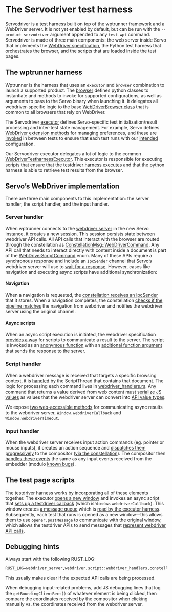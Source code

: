 # The Servodriver test harness

Servodriver is a test harness built on top of the wptrunner framework and a WebDriver server.
It is not yet enabled by default, but can be run with the `--product servodriver` argument appended to any `test-wpt` command.
Servodriver is made of three main components: the web server inside Servo that implements the [WebDriver specification](https://www.w3.org/TR/webdriver2/), the Python test harness that orchestrates the browser, and the scripts that are loaded inside the test pages.

## The wptrunner harness

Wptrunner is the harness that uses an `executor` and `browser` combination to launch a supported product.
The [browser](https://github.com/servo/servo/blob/3421185737deefe27e51e104708b02d9b3d4f4f3/tests/wpt/tests/tools/wptrunner/wptrunner/browsers/servodriver.py) defines python classes to instantiate and methods to invoke for supported configurations, as well as arguments to pass to the Servo binary when launching it.
It delegates all webdriver-specific logic to the base [WebDriverBrowser class](https://github.com/servo/servo/blob/3421185737deefe27e51e104708b02d9b3d4f4f3/tests/wpt/tests/tools/wptrunner/wptrunner/browsers/base.py#L294) that is common to all browsers that rely on WebDriver.

The Servodriver [executor](https://github.com/servo/servo/blob/3421185737deefe27e51e104708b02d9b3d4f4f3/tests/wpt/tests/tools/wptrunner/wptrunner/executors/executorservodriver.py) defines Servo-specific test initialization/result processing and inter-test state management.
For example, Servo defines [WebDriver extension methods](https://github.com/servo/servo/blob/3421185737deefe27e51e104708b02d9b3d4f4f3/tests/wpt/tests/tools/wptrunner/wptrunner/executors/executorservodriver.py#L23-L42) for managing preferences, and these are [invoked](https://github.com/servo/servo/blob/3421185737deefe27e51e104708b02d9b3d4f4f3/tests/wpt/tests/tools/wptrunner/wptrunner/executors/executorservodriver.py#L88-L92) in between tests to ensure that each test runs with our [intended](https://github.com/servo/servo/blob/3421185737deefe27e51e104708b02d9b3d4f4f3/tests/wpt/meta/webxr/__dir__.ini#L1) configuration.

Our Servodriver executor delegates a lot of logic to the common [WebDriverTestharnessExecutor](https://github.com/servo/servo/blob/3421185737deefe27e51e104708b02d9b3d4f4f3/tests/wpt/tests/tools/wptrunner/wptrunner/executors/executorwebdriver.py#L948).
This executor is responsible for executing scripts that ensure that the [testdriver harness executes](https://github.com/servo/servo/blob/3421185737deefe27e51e104708b02d9b3d4f4f3/tests/wpt/tests/tools/wptrunner/wptrunner/executors/executorwebdriver.py#L840) and that the python harness is able to retrieve test results from the browser.

## Servo’s WebDriver implementation

There are three main components to this implementation: the server handler, the script handler, and the input handler.

### Server handler

When wptrunner connects to the [webdriver server](https://github.com/servo/servo/tree/3421185737deefe27e51e104708b02d9b3d4f4f3/components/webdriver_server/) in the new Servo instance, it creates a new [session](https://github.com/servo/servo/blob/3421185737deefe27e51e104708b02d9b3d4f4f3/components/webdriver_server/lib.rs#L132).
This session persists state between webdriver API calls.
All API calls that interact with the browser are routed through the constellation as [ConstellationMsg::WebDriverCommand](https://doc.servo.org/script_traits/enum.WebDriverCommandMsg.html).
Any API call that needs to interact directly with content inside a document is part of the [WebDriverScriptCommand](https://doc.servo.org/script_traits/webdriver_msg/enum.WebDriverScriptCommand.html) enum.
Many of these APIs require a synchronous response and include an `IpcSender` channel that Servo’s webdriver server will use to [wait for a response](https://github.com/servo/servo/blob/3421185737deefe27e51e104708b02d9b3d4f4f3/components/webdriver_server/lib.rs#L911).
However, cases like navigation and executing async scripts have additional synchronization:

#### Navigation

When a navigation is requested, the [constellation receives an IpcSender](https://github.com/servo/servo/blob/3421185737deefe27e51e104708b02d9b3d4f4f3/components/webdriver_server/lib.rs#L677) that it stores.
When a navigation completes, the constellation [checks if the pipeline matches](https://github.com/servo/servo/blob/3421185737deefe27e51e104708b02d9b3d4f4f3/components/constellation/constellation.rs#L3676) the navigation from webdriver and notifies the webdriver server using the original channel.

#### Async scripts

When an async script execution is initiated, the webdriver specification [provides a way](https://www.w3.org/TR/webdriver2/#execute-async-script) for scripts to communicate a result to the server.
The script is invoked as an [anonymous function](https://github.com/servo/servo/blob/3421185737deefe27e51e104708b02d9b3d4f4f3/components/webdriver_server/lib.rs#L1532) with an [additional function argument](https://github.com/servo/servo/blob/3421185737deefe27e51e104708b02d9b3d4f4f3/components/webdriver_server/lib.rs#L1524) that sends the response to the server.

### Script handler

When a webdriver message is received that targets a specific browsing context, it is [handled](https://github.com/servo/servo/blob/3421185737deefe27e51e104708b02d9b3d4f4f3/components/script/script_thread.rs#L2076) by the ScriptThread that contains that document.
The logic for processing each command lives in [webdriver_handlers.rs](https://github.com/servo/servo/blob/3421185737deefe27e51e104708b02d9b3d4f4f3/components/script/webdriver_handlers.rs).
Any command that returns a value derived from web content must [serialize JS values](https://github.com/servo/servo/blob/3421185737deefe27e51e104708b02d9b3d4f4f3/components/script/webdriver_handlers.rs#L162) as values that the webdriver server can convert into [API value types](https://doc.servo.org/serde_json/value/enum.Value.html).

We expose [two web-accessible methods](https://github.com/servo/servo/blob/3421185737deefe27e51e104708b02d9b3d4f4f3/components/script/dom/window.rs#L1189-L1203) for communicating async results to the webdriver server, `Window.webdriverCallback` and `Window.webdriverTimeout`.

### Input handler

When the webdriver server receives input action commands (eg. pointer or mouse inputs), it creates an action sequence and [dispatches them progressively](https://github.com/servo/servo/blob/3421185737deefe27e51e104708b02d9b3d4f4f3/components/webdriver_server/actions.rs#L110) to the compositor ([via the constellation](https://github.com/servo/servo/blob/3421185737deefe27e51e104708b02d9b3d4f4f3/components/constellation/constellation.rs#L4548-L4559)).
The compositor then [handles these events](https://github.com/servo/servo/blob/3421185737deefe27e51e104708b02d9b3d4f4f3/components/compositing/compositor.rs#L587-L601) the same as any input events received from the embedder (modulo [known bugs](https://github.com/servo/servo/issues/35394)).

## The test page scripts

The testdriver harness works by incorporating all of these elements together.
The executor [opens a new window](https://github.com/servo/servo/blob/3421185737deefe27e51e104708b02d9b3d4f4f3/tests/wpt/tests/tools/wptrunner/wptrunner/executors/executorwebdriver.py#L850)  and invokes an async script that [sets up a testdriver callback](https://github.com/servo/servo/blob/3421185737deefe27e51e104708b02d9b3d4f4f3/tests/wpt/tests/tools/wptrunner/wptrunner/executors/testharness_webdriver_resume.js) (which is `Window.webdriverCallback`).
This window creates [a message queue](https://github.com/servo/servo/blob/3421185737deefe27e51e104708b02d9b3d4f4f3/tests/wpt/tests/tools/wptrunner/wptrunner/executors/message-queue.js#L30) which is [read by the executor harness](https://github.com/servo/servo/blob/3421185737deefe27e51e104708b02d9b3d4f4f3/tests/wpt/tests/tools/wptrunner/wptrunner/executors/executorwebdriver.py#L904-L905).
Subsequently, each test that runs is opened as a new window—this allows them to use `opener.postMessage` to communicate with the original window, which allows the testdriver APIs to send messages that [represent webdriver API calls](https://github.com/servo/servo/blob/3421185737deefe27e51e104708b02d9b3d4f4f3/tests/wpt/tests/tools/wptrunner/wptrunner/testdriver-extra.js#L286-L296).

## Debugging hints

Always start with the following RUST_LOG:

```
RUST_LOG=webdriver_server,webdriver,script::webdriver_handlers,constellation
```

This usually makes clear if the expected API calls are being processed.

When debugging input-related problems, add JS debugging lines that log the `getBoundingClientRect()` of whatever element is being clicked, then compare the coordinates received by the compositor when clicking manually vs. the coordinates received from the webdriver server.
